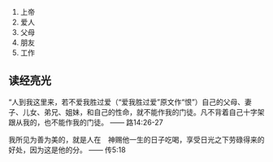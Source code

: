 1.  上帝
2.  爱人
3.  父母
4.  朋友
5.  工作

## 读经亮光

“人到我这里来，若不爱我胜过爱（“爱我胜过爱”原文作“恨”）自己的父母、妻子、儿女、弟兄、姐妹，和自己的性命，就不能作我的门徒。凡不背着自己十字架跟从我的，也不能作我的门徒。 —— 路14:26-27

我所见为善为美的，就是人在　神赐他一生的日子吃喝，享受日光之下劳碌得来的好处，因为这是他的分。 —— 传5:18